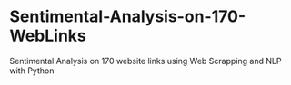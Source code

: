 # Sentimental-Analysis-on-170-WebLinks
Sentimental Analysis on 170 website links using Web Scrapping and NLP with Python
